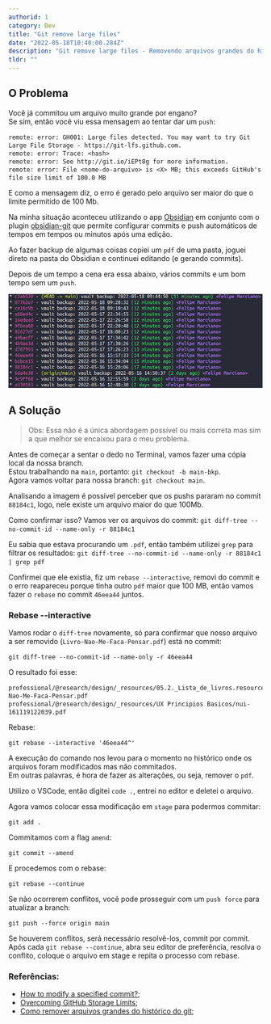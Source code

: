 ```yaml
---
authorid: 1
category: Dev
title: "Git remove large files"
date: "2022-05-18T10:40:00.284Z"
description: "Git remove large files - Removendo arquivos grandes do histórico do git"
tldr: ""
---
```


## O Problema

Você já commitou um arquivo muito grande por engano?  
Se sim, então você viu essa mensagem ao tentar dar um `push`:

```shell
remote: error: GH001: Large files detected. You may want to try Git Large File Storage - https://git-lfs.github.com.
remote: error: Trace: <hash>
remote: error: See http://git.io/iEPt8g for more information.
remote: error: File <nome-do-arquivo> is <X> MB; this exceeds GitHub's file size limit of 100.0 MB
```

E como a mensagem diz, o erro é gerado pelo arquivo ser maior do que o limite permitido de 100 Mb.

Na minha situação aconteceu utilizando o app [Obsidian](https://obsidian.md/) em conjunto com o plugin [obsidian-git](https://github.com/denolehov/obsidian-git) que permite configurar commits e push automáticos de tempos em tempos ou minutos após uma edição.

Ao fazer backup de algumas coisas copiei um `pdf` de uma pasta, joguei direto na pasta do Obsidian e continuei editando (e gerando commits).

Depois de um tempo a cena era essa abaixo, vários commits e um bom tempo sem um `push`.

![Git log Obdisian Vault](./git-log-obsidian-vault.png)

## A Solução

> Obs: Essa não é a única abordagem possível ou mais correta mas sim a que melhor se encaixou para o meu problema.

Antes de começar a sentar o dedo no Terminal, vamos fazer uma cópia local da nossa branch.  
Estou trabalhando na `main`, portanto: `git checkout -b main-bkp`.  
Agora vamos voltar para nossa branch: `git checkout main`.

Analisando a imagem é possível perceber que os pushs pararam no commit `88184c1`, logo, nele existe um arquivo maior do que 100Mb.

Como confirmar isso? Vamos ver os arquivos do commit: `git diff-tree --no-commit-id --name-only -r 88184c1`

Eu sabia que estava procurando um `.pdf`, então também utilizei `grep` para filtrar os resultados: `git diff-tree --no-commit-id --name-only -r 88184c1 | grep pdf`

Confirmei que ele existia, fiz um `rebase --interactive`, removi do commit e o erro reapareceu porque tinha outro `pdf` maior que 100 MB, então vamos fazer o `rebase` no commit `46eea44` juntos.

### Rebase --interactive

Vamos rodar o `diff-tree` novamente, só para confirmar que nosso arquivo a ser removido (`Livro-Nao-Me-Faca-Pensar.pdf`) está no commit:  

```
git diff-tree --no-commit-id --name-only -r 46eea44
```

O resultado foi esse:

```shell
professional/@research/design/_resources/05.2._Lista_de_livros.resources/Livro-Nao-Me-Faca-Pensar.pdf
professional/@research/design/_resources/UX Principios Basicos/nui-161119122039.pdf
```

Rebase: 

```
git rebase --interactive '46eea44^'
```

A execução do comando nos levou para o momento no histórico onde os arquivos foram modificados mas não commitados.  
Em outras palavras, é hora de fazer as alterações, ou seja, remover o `pdf`.  

Utilizo o VSCode, então digitei `code .`, entrei no editor e deletei o arquivo.

Agora vamos colocar essa modificação em `stage` para podermos commitar: 

```
git add .
```

Commitamos com a flag `amend`: 

```
git commit --amend
```

E procedemos com o rebase:

```
git rebase --continue
```

Se não ocorrerem conflitos, você pode prosseguir com um `push force` para atualizar a branch:

```
git push --force origin main
```

Se houverem conflitos, será necessário resolvê-los, commit por commit.  
Após cada `git rebase --continue`, abra seu editor de preferência, resolva o conflito, coloque o arquivo em stage e repita o processo com rebase.

### Referências:

- [How to modify a specified commit?](https://stackoverflow.com/questions/1186535/how-to-modify-a-specified-commit);
- [Overcoming GitHub Storage Limits](https://rewind.com/blog/overcoming-github-storage-limits/);
- [Como remover arquivos grandes do histórico do git](https://reinaldorauch.dev.br/como-remover-arquivos-grandes-do-historico-do-git);
